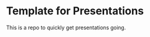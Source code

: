 Template for Presentations
==========================

This is a repo to quickly get presentations going.
